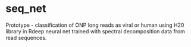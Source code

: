 # seq_net
 Prototype - classification of ONP long reads as viral or human using H20 library in Rdeep neural net trained with spectral decomposition data from read sequences.
